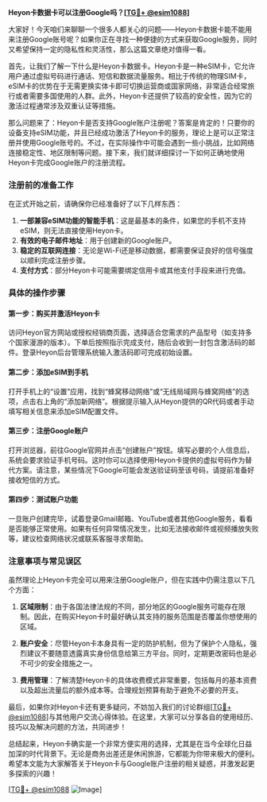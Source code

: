 **Heyon卡数据卡可以注册Google吗？[[TG💪+ @esim1088](https://t.me/s/esim1088)]**

大家好！今天咱们来聊聊一个很多人都关心的问题——Heyon卡数据卡能不能用来注册Google账号呢？如果你正在寻找一种便捷的方式来获取Google服务，同时又希望保持一定的隐私性和灵活性，那么这篇文章绝对值得一看。

首先，让我们了解一下什么是Heyon卡数据卡。Heyon卡是一种eSIM卡，它允许用户通过虚拟号码进行通话、短信和数据流量服务。相比于传统的物理SIM卡，eSIM卡的优势在于无需更换实体卡即可切换运营商或国家网络，非常适合经常旅行或者需要多国使用的人群。此外，Heyon卡还提供了较高的安全性，因为它的激活过程通常涉及双重认证等措施。

那么问题来了：Heyon卡是否支持Google账户注册呢？答案是肯定的！只要你的设备支持eSIM功能，并且已经成功激活了Heyon卡的服务，理论上是可以正常注册并使用Google账号的。不过，在实际操作中可能会遇到一些小挑战，比如网络连接稳定性、地区限制等问题。接下来，我们就详细探讨一下如何正确地使用Heyon卡完成Google账户的注册流程。

### 注册前的准备工作

在正式开始之前，请确保你已经准备好了以下几样东西：
1. **一部兼容eSIM功能的智能手机**：这是最基本的条件，如果您的手机不支持eSIM，则无法直接使用Heyon卡。
2. **有效的电子邮件地址**：用于创建新的Google账户。
3. **稳定的互联网连接**：无论是Wi-Fi还是移动数据，都需要保证良好的信号强度以顺利完成注册步骤。
4. **支付方式**：部分Heyon卡可能需要绑定信用卡或其他支付手段来进行充值。

### 具体的操作步骤

#### 第一步：购买并激活Heyon卡
访问Heyon官方网站或授权经销商页面，选择适合您需求的产品型号（如支持多个国家漫游的版本）。下单后按照指示完成支付，随后会收到一封包含激活码的邮件。登录Heyon后台管理系统输入激活码即可完成初始设置。

#### 第二步：添加eSIM到手机
打开手机上的“设置”应用，找到“蜂窝移动网络”或“无线局域网与蜂窝网络”的选项，点击右上角的“添加新网络”。根据提示输入从Heyon提供的QR代码或者手动填写相关信息来添加eSIM配置文件。

#### 第三步：注册Google账户
打开浏览器，前往Google官网并点击“创建账户”按钮。填写必要的个人信息后，系统会要求验证手机号码。这时你可以选择使用Heyon卡提供的虚拟号码作为替代方案。请注意，某些情况下Google可能会发送验证码至该号码，请提前准备好接收短信的方式。

#### 第四步：测试账户功能
一旦账户创建完毕，试着登录Gmail邮箱、YouTube或者其他Google服务，看看是否能够正常使用。如果有任何异常情况发生，比如无法接收邮件或视频播放失败等，建议检查网络状况或联系客服寻求帮助。

### 注意事项与常见误区

虽然理论上Heyon卡完全可以用来注册Google账户，但在实践中仍需注意以下几个方面：

1. **区域限制**：由于各国法律法规的不同，部分地区的Google服务可能存在限制。因此，在购买Heyon卡时最好确认其支持的服务范围是否覆盖你想使用的区域。
   
2. **账户安全**：尽管Heyon卡本身具有一定的防护机制，但为了保护个人隐私，强烈建议不要随意透露真实身份信息给第三方平台。同时，定期更改密码也是必不可少的安全措施之一。

3. **费用管理**：了解清楚Heyon卡的具体收费模式非常重要，包括每月的基本资费以及超出流量后的额外成本等。合理规划预算有助于避免不必要的开支。

最后，如果你对Heyon卡还有更多疑问，不妨加入我们的讨论群组[[TG💪+ @esim1088](https://t.me/s/esim1088)]与其他用户交流心得体验。在这里，大家可以分享各自的使用经历、技巧以及解决问题的方法，共同进步！

总结起来，Heyon卡确实是一个非常方便实用的选择，尤其是在当今全球化日益加深的时代背景下。无论是商务出差还是休闲旅游，它都能为你带来极大的便利。希望本文能为大家解答关于Heyon卡与Google账户注册的相关疑惑，并激发起更多探索的兴趣！

[[TG💪+ @esim1088](https://t.me/s/esim1088) ![Image](https://i.postimg.cc/4NQfJmqS/Snipaste-2025-05-13-00-14-12.png)]